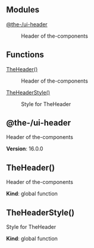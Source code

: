 <!--- Code generated by @the-/script-doc. DO NOT EDIT. -->

## Modules

<dl>
<dt><a href="#module_@the-/ui-header">@the-/ui-header</a></dt>
<dd><p>Header of the-components</p>
</dd>
</dl>

## Functions

<dl>
<dt><a href="#TheHeader">TheHeader()</a></dt>
<dd><p>Header of the-components</p>
</dd>
<dt><a href="#TheHeaderStyle">TheHeaderStyle()</a></dt>
<dd><p>Style for TheHeader</p>
</dd>
</dl>

<a name="module_@the-/ui-header"></a>

## @the-/ui-header
Header of the-components

**Version**: 16.0.0  
<a name="TheHeader"></a>

## TheHeader()
Header of the-components

**Kind**: global function  
<a name="TheHeaderStyle"></a>

## TheHeaderStyle()
Style for TheHeader

**Kind**: global function  

